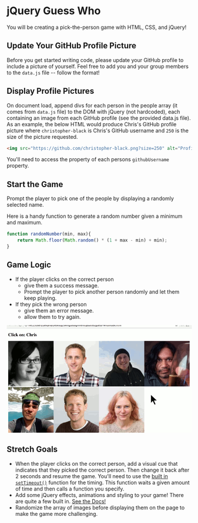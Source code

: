 # jQuery Guess Who

You will be creating a pick-the-person game with HTML, CSS, and jQuery!

## Update Your GitHub Profile Picture
Before you get started writing code, please update your GitHub profile to include a picture of yourself. Feel free to add you and your group members to the `data.js` file -- follow the format!

## Display Profile Pictures
On document load, append divs for each person in the people array (it comes from `data.js` file) to the DOM with jQuery (not hardcoded), each containing an image from each GitHub profile (see the provided data.js file). As an example, the below HTML would produce Chris's GitHub profile picture where `christopher-black` is Chris's GitHub username and `250` is the size of the picture requested.

```HTML
<img src="https://github.com/christopher-black.png?size=250" alt="Profile image of Chris">
```
You'll need to access the property of each persons `githubUsername` property.


## Start the Game

Prompt the player to pick one of the people by displaying a randomly selected name.

Here is a handy function to generate a random number given a minimum and maximum.

```JavaScript
function randomNumber(min, max){
    return Math.floor(Math.random() * (1 + max - min) + min);
}
```

## Game Logic

- If the player clicks on the correct person
    - give them a success message.
    - Prompt the player to pick another person randomly and let them keep playing.
- If they pick the wrong person
    - give them an error message.
    - allow them to try again.

![example.gif](example.gif)

## Stretch Goals

- When the player clicks on the correct person, add a visual cue that indicates that they picked the correct person. Then change it back after 2 seconds and resume the game. You'll need to use the [built in `setTimeout()`](https://developer.mozilla.org/en-US/docs/Web/API/WindowTimers/setTimeout) function for the timing. This function waits a given amount of time and then calls a function you specify.
- Add some jQuery effects, animations and styling to your game! There are quite a few built in. [See the Docs!](https://api.jquery.com/category/effects/)
- Randomize the array of images before displaying them on the page to make the game more challenging.
